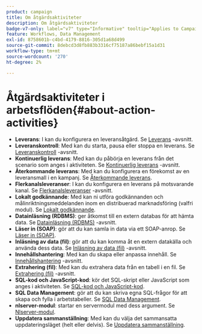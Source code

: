 ```yaml
---
product: campaign
title: Om åtgärdsaktiviteter
description: Om åtgärdsaktiviteter
badge-v7-only: label="v7" type="Informative" tooltip="Applies to Campaign Classic v7 only"
feature: Workflows, Data Management
exl-id: 8758601b-c4bd-4179-8816-305d1a68d499
source-git-commit: 8debcd3d8fb883b3316cf75187a86bebf15a1d31
workflow-type: tm+mt
source-wordcount: '270'
ht-degree: 2%

---
```


# Åtgärdsaktiviteter i arbetsflöden{#about-action-activities}



* **Leverans**: I kan du konfigurera en leveransåtgärd. Se [Leverans](delivery.md) -avsnitt.
* **Leveranskontroll**: Med kan du starta, pausa eller stoppa en leverans. Se [Leveranskontroll](delivery-control.md) -avsnitt.
* **Kontinuerlig leverans**: Med kan du påbörja en leverans från det scenario som anges i aktiviteten. Se [Kontinuerlig leverans](continuous-delivery.md) -avsnitt.
* **Återkommande leverans**: Med kan du konfigurera en förekomst av en leveransmall i en kampanj. Se [Återkommande leverans](recurring-delivery.md).
* **Flerkanalsleveranser**: I kan du konfigurera en leverans på motsvarande kanal. Se [Flerkanalsleveranser](cross-channel-deliveries.md) -avsnitt.
* **Lokalt godkännande**: Med kan ni utföra godkännanden och målinriktningsmeddelanden inom en distribuerad marknadsföring (valfri modul). Se [Lokalt godkännande](local-approval.md).
* **Datainläsning (RDBMS)**: ger åtkomst till en extern databas för att hämta data. Se [Datainläsning (RDBMS)](data-loading--rdbms-.md) -avsnitt.
* **Läser in (SOAP)**: gör att du kan samla in data via ett SOAP-anrop. Se [Läser in (SOAP)](loading--soap-.md).
* **Inläsning av data (fil)**: gör att du kan komma åt en extern datakälla och använda dess data. Se [Inläsning av data (fil)](data-loading--file-.md) -avsnitt.
* **Innehållshantering**: Med kan du skapa eller anpassa innehåll. Se [Innehållshantering](content-management.md) -avsnitt.
* **Extrahering (fil)**: Med kan du extrahera data från en tabell i en fil. Se [Extrahering (fil)](extraction--file-.md) -avsnitt.
* **SQL-kod och JavaScript-kod**: kör det SQL-skript eller JavaScript som anges i aktiviteten. Se [SQL-kod och JavaScript-kod](sql-code-and-javascript-code.md).
* **SQL Data Management**: gör att du kan skriva egna SQL-frågor för att skapa och fylla i arbetstabeller. Se [SQL Data Management](sql-data-management.md).
* **nlserver-modul**: startar en servermodul med dess argument. Se [Nlserver-modul](nlserver-module.md).
* **Uppdatera sammanställning**: Med kan du välja det sammansatta uppdateringsläget (helt eller delvis). Se [Uppdatera sammanställning](update-aggregate.md).
